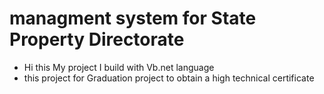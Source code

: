 # managment system for State Property Directorate
- Hi this My project I build with Vb.net language 
- this project for Graduation project to obtain a high technical certificate
